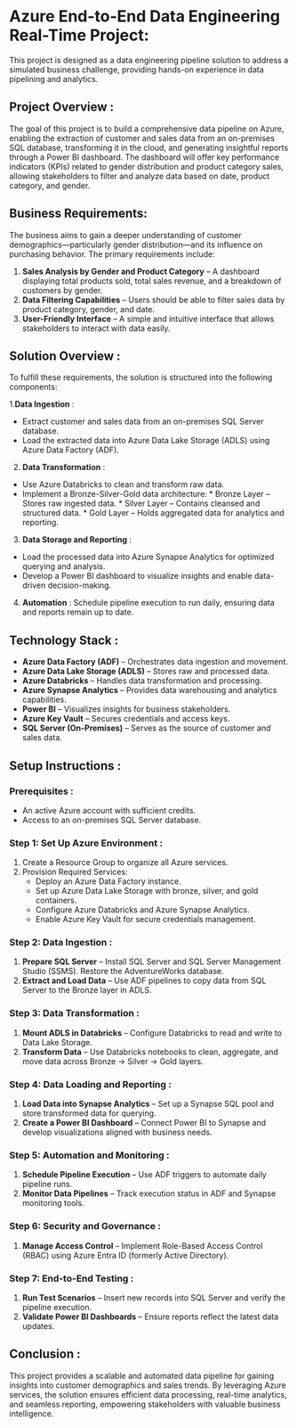 # Azure End-to-End Data Engineering Real-Time Project: 

This project is designed as a data engineering pipeline solution to address a simulated business challenge, providing hands-on experience in data pipelining and analytics.

## Project Overview :

The goal of this project is to build a comprehensive data pipeline on Azure, enabling the extraction of customer and sales data from an on-premises SQL database, transforming it in the cloud, and generating insightful reports through a Power BI dashboard. The dashboard will offer key performance indicators (KPIs) related to gender distribution and product category sales, allowing stakeholders to filter and analyze data based on date, product category, and gender.

## Business Requirements:

The business aims to gain a deeper understanding of customer demographics—particularly gender distribution—and its influence on purchasing behavior. The primary requirements include:

1) **Sales Analysis by Gender and Product Category** – A dashboard displaying total products sold, total sales revenue, and a 
    breakdown of customers by gender.
2) **Data Filtering Capabilities** – Users should be able to filter sales data by product category, gender, and date.
3) **User-Friendly Interface** – A simple and intuitive interface that allows stakeholders to interact with data easily.

## Solution Overview :

To fulfill these requirements, the solution is structured into the following components:

1.**Data Ingestion** :
* Extract customer and sales data from an on-premises SQL Server database.
* Load the extracted data into Azure Data Lake Storage (ADLS) using Azure Data Factory (ADF).
2. **Data Transformation** :
* Use Azure Databricks to clean and transform raw data.
* Implement a Bronze-Silver-Gold data architecture:
      * Bronze Layer – Stores raw ingested data.
      * Silver Layer – Contains cleansed and structured data.
      * Gold Layer – Holds aggregated data for analytics and reporting.
3. **Data Storage and Reporting** :
* Load the processed data into Azure Synapse Analytics for optimized querying and analysis.
* Develop a Power BI dashboard to visualize insights and enable data-driven decision-making.
4. **Automation** :
Schedule pipeline execution to run daily, ensuring data and reports remain up to date.

## Technology Stack :

* **Azure Data Factory (ADF)** – Orchestrates data ingestion and movement.
* **Azure Data Lake Storage (ADLS)** – Stores raw and processed data.
* **Azure Databricks** – Handles data transformation and processing.
* **Azure Synapse Analytics** – Provides data warehousing and analytics capabilities.
* **Power BI** – Visualizes insights for business stakeholders.
* **Azure Key Vault** – Secures credentials and access keys.
* **SQL Server (On-Premises)** – Serves as the source of customer and sales data.

## Setup Instructions :

### Prerequisites :

* An active Azure account with sufficient credits.
* Access to an on-premises SQL Server database.

### Step 1: Set Up Azure Environment :

1) Create a Resource Group to organize all Azure services.
2) Provision Required Services:
   * Deploy an Azure Data Factory instance.
   * Set up Azure Data Lake Storage with bronze, silver, and gold containers.
   * Configure Azure Databricks and Azure Synapse Analytics.
   * Enable Azure Key Vault for secure credentials management.

### Step 2: Data Ingestion :

1) **Prepare SQL Server** – Install SQL Server and SQL Server Management Studio (SSMS). Restore the AdventureWorks database.
2) **Extract and Load Data** – Use ADF pipelines to copy data from SQL Server to the Bronze layer in ADLS.

### Step 3: Data Transformation :

1) **Mount ADLS in Databricks** – Configure Databricks to read and write to Data Lake Storage.
2) **Transform Data** – Use Databricks notebooks to clean, aggregate, and move data across Bronze → Silver → Gold layers.

### Step 4: Data Loading and Reporting :

1) **Load Data into Synapse Analytics** – Set up a Synapse SQL pool and store transformed data for querying.
2) **Create a Power BI Dashboard** – Connect Power BI to Synapse and develop visualizations aligned with business needs.

### Step 5: Automation and Monitoring :

1) **Schedule Pipeline Execution** – Use ADF triggers to automate daily pipeline runs.
2) **Monitor Data Pipelines** – Track execution status in ADF and Synapse monitoring tools.

### Step 6: Security and Governance :

1) **Manage Access Control** – Implement Role-Based Access Control (RBAC) using Azure Entra ID (formerly Active Directory).

### Step 7: End-to-End Testing :

1) **Run Test Scenarios** – Insert new records into SQL Server and verify the pipeline execution.
2) **Validate Power BI Dashboards** – Ensure reports reflect the latest data updates.

## Conclusion :

This project provides a scalable and automated data pipeline for gaining insights into customer demographics and sales trends. By leveraging Azure services, the solution ensures efficient data processing, real-time analytics, and seamless reporting, empowering stakeholders with valuable business intelligence.
